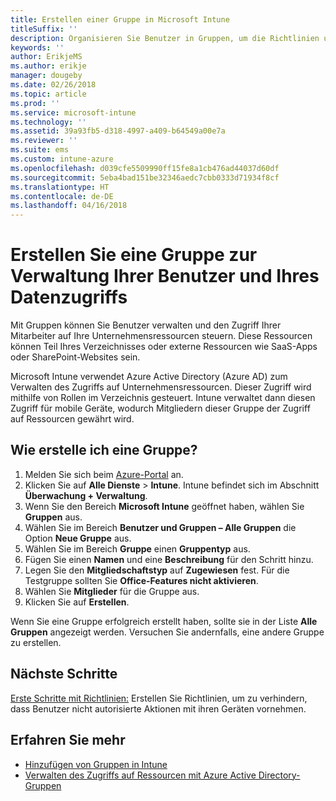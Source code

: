 ```yaml
---
title: Erstellen einer Gruppe in Microsoft Intune
titleSuffix: ''
description: Organisieren Sie Benutzer in Gruppen, um die Richtlinien und Apps leichter zu verwalten, auf die sie zugreifen können.
keywords: ''
author: ErikjeMS
ms.author: erikje
manager: dougeby
ms.date: 02/26/2018
ms.topic: article
ms.prod: ''
ms.service: microsoft-intune
ms.technology: ''
ms.assetid: 39a93fb5-d318-4997-a409-b64549a00e7a
ms.reviewer: ''
ms.suite: ems
ms.custom: intune-azure
ms.openlocfilehash: d039cfe5509990ff15fe8a1cb476ad44037d60df
ms.sourcegitcommit: 5eba4bad151be32346aedc7cbb0333d71934f8cf
ms.translationtype: HT
ms.contentlocale: de-DE
ms.lasthandoff: 04/16/2018
---
```

# <a name="create-a-group-to-manage-your-users-and-data-access"></a>Erstellen Sie eine Gruppe zur Verwaltung Ihrer Benutzer und Ihres Datenzugriffs

Mit Gruppen können Sie Benutzer verwalten und den Zugriff Ihrer Mitarbeiter auf Ihre Unternehmensressourcen steuern. Diese Ressourcen können Teil Ihres Verzeichnisses oder externe Ressourcen wie SaaS-Apps oder SharePoint-Websites sein.

Microsoft Intune verwendet Azure Active Directory (Azure AD) zum Verwalten des Zugriffs auf Unternehmensressourcen. Dieser Zugriff wird mithilfe von Rollen im Verzeichnis gesteuert. Intune verwaltet dann diesen Zugriff für mobile Geräte, wodurch Mitgliedern dieser Gruppe der Zugriff auf Ressourcen gewährt wird.

## <a name="how-do-i-create-a-group"></a>Wie erstelle ich eine Gruppe?

1. Melden Sie sich beim [Azure-Portal](https://portal.azure.com) an.
2. Klicken Sie auf **Alle Dienste** > **Intune**. Intune befindet sich im Abschnitt **Überwachung + Verwaltung**.
3. Wenn Sie den Bereich **Microsoft Intune** geöffnet haben, wählen Sie **Gruppen** aus.
4. Wählen Sie im Bereich **Benutzer und Gruppen – Alle Gruppen** die Option **Neue Gruppe** aus.
5. Wählen Sie im Bereich **Gruppe** einen **Gruppentyp** aus.
5. Fügen Sie einen **Namen** und eine **Beschreibung** für den Schritt hinzu.
6. Legen Sie den **Mitgliedschaftstyp** auf **Zugewiesen** fest. Für die Testgruppe sollten Sie **Office-Features nicht aktivieren**.
7. Wählen Sie **Mitglieder** für die Gruppe aus.
7. Klicken Sie auf **Erstellen**.

Wenn Sie eine Gruppe erfolgreich erstellt haben, sollte sie in der Liste **Alle Gruppen** angezeigt werden. Versuchen Sie andernfalls, eine andere Gruppe zu erstellen.

## <a name="next-steps"></a>Nächste Schritte

[Erste Schritte mit Richtlinien:](get-started-policies.md) Erstellen Sie Richtlinien, um zu verhindern, dass Benutzer nicht autorisierte Aktionen mit ihren Geräten vornehmen.

## <a name="learn-more"></a>Erfahren Sie mehr

* [Hinzufügen von Gruppen in Intune](groups-add.md)
* [Verwalten des Zugriffs auf Ressourcen mit Azure Active Directory-Gruppen](https://docs.microsoft.com/azure/active-directory/active-directory-manage-groups)
